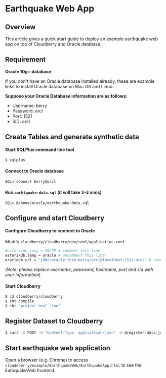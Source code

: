 # Earthquake Web App

## Overview

This article gives a quick start guide to deploy an example earthquake web app on top of Cloudberry and Oracle database.

## Requirement

**Oracle 10g+ database**

If you don't have an Oracle database installed already, these are example links to install Oracle  database on Mac OS and Linux:

[How to install Oracle Database on Mac OS Sierra 10.12 or above]: https://medium.com/@mfofana/how-to-install-oracle-database-on-mac-os-sierra-10-12-or-above-c0b350fd2f2c

[How to Install Oracle Database 12c on CentOS 7]:https://www.howtoforge.com/tutorial/how-to-install-oracle-database-12c-on-centos-7/

[Install Oracle Database 12c on Ubuntu 16.04]:https://medium.com/venturenxt/install-oracle-database-12c-on-ubuntu-16-04-c081d51c0f9d

**Suppose your Oracle Database information are as follows:**

- Username: berry
- Password: orcl
- Port: 1521
- SID: orcl

## Create Tables and generate synthetic data

#### Start SQLPlus command line tool
```plsql
$ sqlplus
```

#### Connect to Oracle database
```plsql
SQL> connect berry@orcl
```

#### Run `earhtquake-data.sql` **(it will take 2-3 mins)**
```plsql
SQL> @/home/oracle/earthquake-data.sql
```

## Configure and start Cloudberry

#### Configure Cloudberry to connect to Oracle

Modify `cloudberry/cloudberry/neo/conf/application.conf`

```bash
#asterixdb.lang = SQLPP # comment this line
asterixdb.lang = oracle # uncomment this line
oracledb.url = "jdbc:oracle:thin:berry/orcl@localhost:1521:orcl" # uncomment this line with url of your oracle
```

(*Note: please replace username, password, hostname, port and sid with your information*)

#### Start Cloudberry

```bash
$ cd cloudberry/cloudberry
$ sbt compile
$ sbt "project neo" "run"
```

## Register Dataset to Cloudberry

```bash
$ curl -X POST -H "Content-Type: application/json" -d @register-data.json http://localhost:9000/admin/register
```

## Start earthquake web application

Open a browser (e.g. Chrome) to access `cloudeberry/example/EarthquakeWeb/EarthquakeApp.html` to see the EathquakeWeb frontend.





